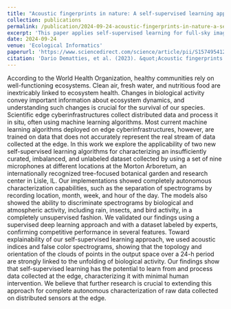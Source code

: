 ```yaml
---
title: "Acoustic fingerprints in nature: A self-supervised learning approach for ecosystem activity monitoring"
collection: publications
permalink: /publication/2024-09-24-acoustic-fingerprints-in-nature-a-self-supervised-learning-approach-for-ecosystem-activity-monitoring
excerpt: 'This paper applies self-supervised learning for full-sky image analysis.'
date: 2024-09-24
venue: 'Ecological Informatics'
paperurl: 'https://www.sciencedirect.com/science/article/pii/S1574954124003650'
citation: 'Dario Dematties, et al. (2023). &quot;Acoustic fingerprints in nature: A self-supervised learning approach for ecosystem activity monitoring.&quot; <i>Ecological Informatics</i>. 2(2).'
---
```

According to the World Health Organization, healthy communities rely on well-functioning ecosystems. Clean air, fresh water, and nutritious food are inextricably linked to ecosystem health. Changes in biological activity convey important information about ecosystem dynamics, and understanding such changes is crucial for the survival of our species. Scientific edge cyberinfrastructures collect distributed data and process it in situ, often using machine learning algorithms. Most current machine learning algorithms deployed on edge cyberinfrastructures, however, are trained on data that does not accurately represent the real stream of data collected at the edge. In this work we explore the applicability of two new self-supervised learning algorithms for characterizing an insufficiently curated, imbalanced, and unlabeled dataset collected by using a set of nine microphones at different locations at the Morton Arboretum, an internationally recognized tree-focused botanical garden and research center in Lisle, IL. Our implementations showed completely autonomous characterization capabilities, such as the separation of spectrograms by recording location, month, week, and hour of the day. The models also showed the ability to discriminate spectrograms by biological and atmospheric activity, including rain, insects, and bird activity, in a completely unsupervised fashion. We validated our findings using a supervised deep learning approach and with a dataset labeled by experts, confirming competitive performance in several features. Toward explainability of our self-supervised learning approach, we used acoustic indices and false color spectrograms, showing that the topology and orientation of the clouds of points in the output space over a 24-h period are strongly linked to the unfolding of biological activity. Our findings show that self-supervised learning has the potential to learn from and process data collected at the edge, characterizing it with minimal human intervention. We believe that further research is crucial to extending this approach for complete autonomous characterization of raw data collected on distributed sensors at the edge.
